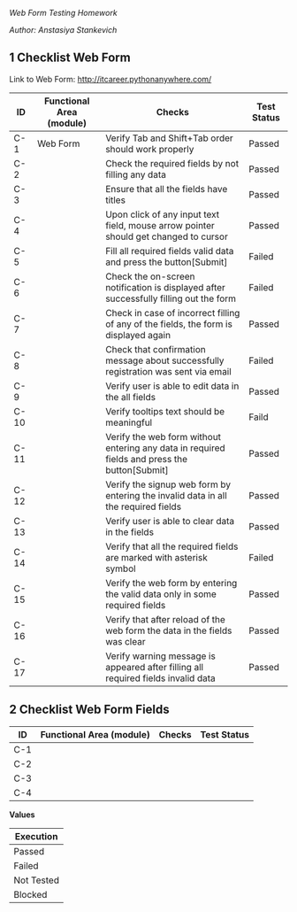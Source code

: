 *Web Form Testing Homework* 

*Author: Anstasiya Stankevich*

## 1 Checklist Web Form

Link to Web Form: http://itcareer.pythonanywhere.com/ 

| ID      | Functional Area (module) | Checks                                                                                        | Test Status   |
| --------|--------------------------|-----------------------------------------------------------------------------------------------|---------------|
| C-1     | Web Form                 | Verify Tab and Shift+Tab order should work properly                                           | Passed        | 
| C-2     |                          | Check the required fields by not filling any data                                             | Passed        |
| C-3     |                          | Ensure that all the fields have titles                                                        | Passed        |
| C-4     |                          | Upon click of any input text field, mouse arrow pointer should get changed to cursor          | Passed        |
| C-5     |                          | Fill all required fields valid data and press the button[Submit]                              | Failed        |
| C-6     |                          | Check the on-screen notification is displayed after successfully filling out the form         | Failed        |
| C-7     |                          | Check in case of incorrect filling of any of the fields, the form is displayed again          | Passed        |
| C-8     |                          | Check that confirmation message about successfully registration was sent via email            | Failed        |
| C-9     |                          | Verify user is able to edit data in the all fields                                            | Passed        |
| C-10    |                          | Verify tooltips text should be meaningful   				            | Faild         |
| C-11    |                          | Verify the web form without entering any data in required fields and press the button[Submit] | Passed        |
| C-12    |                          | Verify the signup web form by entering the invalid data in all the required fields            | Passed        |
| C-13    |                          | Verify user is able to clear data in the fields                                               | Passed        |
| C-14    |                          | Verify that all the required fields are marked with asterisk symbol                           | Failed        |
| C-15    |                          | Verify the web form by entering the valid data only in some required fields                   | Passed        |
| C-16    |                          | Verify that after reload of the web form the data in the fields was clear                     | Passed        |
| C-17      |                          | Verify warning message is appeared after filling all required fields invalid data             | Passed        | 


## 2 Checklist Web Form Fields

| ID              | Functional Area (module)      | Checks                                               | Test Status  |
| --------------- |-------------------------------|------------------------------------------------------|--------------|
| C-1             |                               |                                                      |              | 
| C-2             |                               |                                                      |              |
| C-3             |                               |                                                      |              |                    
| C-4             |                               |                                                      |              |



**Values** 

| Execution       |
| --------------- |
| Passed          |                      
| Failed          |                                  
| Not Tested      |                                               
| Blocked         |             
           



